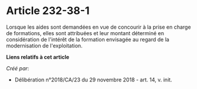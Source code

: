 # Article 232-38-1

Lorsque les aides sont demandées en vue de concourir à la prise en charge de formations, elles sont attribuées et leur
montant déterminé en considération de l'intérêt de la formation envisagée au regard de la modernisation de l'exploitation.

**Liens relatifs à cet article**

_Créé par_:

  - Délibération n°2018/CA/23 du 29 novembre 2018 - art. 14, v. init.
